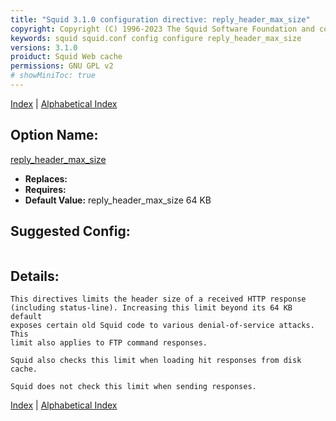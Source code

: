 ```yaml
---
title: "Squid 3.1.0 configuration directive: reply_header_max_size"
copyright: Copyright (C) 1996-2023 The Squid Software Foundation and contributors
keywords: squid squid.conf config configure reply_header_max_size
versions: 3.1.0
proiduct: Squid Web cache
permissions: GNU GPL v2
# showMiniToc: true
---
```

[Index](index#toc_reply_header_max_size) | [Alphabetical Index](index_all#toc_reply_header_max_size)

## Option Name:
[reply_header_max_size](#reply_header_max_size)
 * **Replaces:** 
 * **Requires:** 
 * **Default Value:** reply_header_max_size 64 KB


## Suggested Config:
```plaintext

```

## Details:

	This directives limits the header size of a received HTTP response
	(including status-line). Increasing this limit beyond its 64 KB default
	exposes certain old Squid code to various denial-of-service attacks. This
	limit also applies to FTP command responses.

	Squid also checks this limit when loading hit responses from disk cache.

	Squid does not check this limit when sending responses.



[Index](index#toc_reply_header_max_size) | [Alphabetical Index](index_all#toc_reply_header_max_size)

